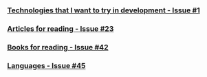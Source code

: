 ### [Technologies that I want to try in development - Issue #1](../../issues/1)
### [Articles for reading - Issue #23](../../issues/23)
### [Books for reading - Issue #42](../../issues/42)
### [Languages - Issue #45 ](../../issues/45)
